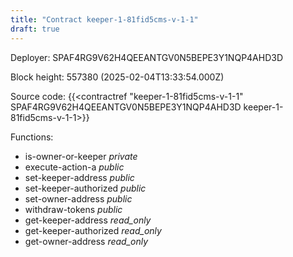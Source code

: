 ```yaml
---
title: "Contract keeper-1-81fid5cms-v-1-1"
draft: true
---
```

Deployer: SPAF4RG9V62H4QEEANTGV0N5BEPE3Y1NQP4AHD3D


 



Block height: 557380 (2025-02-04T13:33:54.000Z)

Source code: {{<contractref "keeper-1-81fid5cms-v-1-1" SPAF4RG9V62H4QEEANTGV0N5BEPE3Y1NQP4AHD3D keeper-1-81fid5cms-v-1-1>}}

Functions:

* is-owner-or-keeper _private_
* execute-action-a _public_
* set-keeper-address _public_
* set-keeper-authorized _public_
* set-owner-address _public_
* withdraw-tokens _public_
* get-keeper-address _read_only_
* get-keeper-authorized _read_only_
* get-owner-address _read_only_
